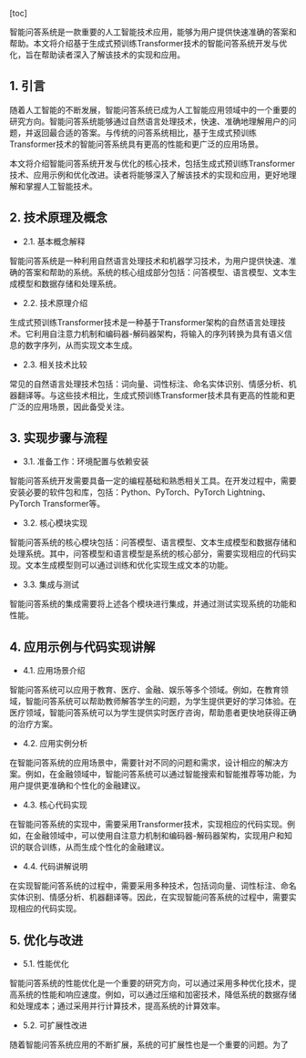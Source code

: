
[toc]                    
                
                
智能问答系统是一款重要的人工智能技术应用，能够为用户提供快速准确的答案和帮助。本文将介绍基于生成式预训练Transformer技术的智能问答系统开发与优化，旨在帮助读者深入了解该技术的实现和应用。

## 1. 引言

随着人工智能的不断发展，智能问答系统已成为人工智能应用领域中的一个重要的研究方向。智能问答系统能够通过自然语言处理技术，快速、准确地理解用户的问题，并返回最合适的答案。与传统的问答系统相比，基于生成式预训练Transformer技术的智能问答系统具有更高的性能和更广泛的应用场景。

本文将介绍智能问答系统开发与优化的核心技术，包括生成式预训练Transformer技术、应用示例和优化改进。读者将能够深入了解该技术的实现和应用，更好地理解和掌握人工智能技术。

## 2. 技术原理及概念

- 2.1. 基本概念解释

智能问答系统是一种利用自然语言处理技术和机器学习技术，为用户提供快速、准确的答案和帮助的系统。系统的核心组成部分包括：问答模型、语言模型、文本生成模型和数据存储和处理系统。

- 2.2. 技术原理介绍

生成式预训练Transformer技术是一种基于Transformer架构的自然语言处理技术。它利用自注意力机制和编码器-解码器架构，将输入的序列转换为具有语义信息的数字序列，从而实现文本生成。

- 2.3. 相关技术比较

常见的自然语言处理技术包括：词向量、词性标注、命名实体识别、情感分析、机器翻译等。与这些技术相比，生成式预训练Transformer技术具有更高的性能和更广泛的应用场景，因此备受关注。

## 3. 实现步骤与流程

- 3.1. 准备工作：环境配置与依赖安装

智能问答系统开发需要具备一定的编程基础和熟悉相关工具。在开发过程中，需要安装必要的软件包和库，包括：Python、PyTorch、PyTorch Lightning、PyTorch Transformer等。

- 3.2. 核心模块实现

智能问答系统的核心模块包括：问答模型、语言模型、文本生成模型和数据存储和处理系统。其中，问答模型和语言模型是系统的核心部分，需要实现相应的代码实现。文本生成模型则可以通过训练和优化实现生成文本的功能。

- 3.3. 集成与测试

智能问答系统的集成需要将上述各个模块进行集成，并通过测试实现系统的功能和性能。

## 4. 应用示例与代码实现讲解

- 4.1. 应用场景介绍

智能问答系统可以应用于教育、医疗、金融、娱乐等多个领域。例如，在教育领域，智能问答系统可以帮助教师解答学生的问题，为学生提供更好的学习体验。在医疗领域，智能问答系统可以为学生提供实时医疗咨询，帮助患者更快地获得正确的治疗方案。

- 4.2. 应用实例分析

在智能问答系统的应用场景中，需要针对不同的问题和需求，设计相应的解决方案。例如，在金融领域中，智能问答系统可以通过智能搜索和智能推荐等功能，为用户提供更准确和个性化的金融建议。

- 4.3. 核心代码实现

在智能问答系统的实现中，需要采用Transformer技术，实现相应的代码实现。例如，在金融领域中，可以使用自注意力机制和编码器-解码器架构，实现用户和知识的联合训练，从而生成个性化的金融建议。

- 4.4. 代码讲解说明

在实现智能问答系统的过程中，需要采用多种技术，包括词向量、词性标注、命名实体识别、情感分析、机器翻译等。因此，在实现智能问答系统的过程中，需要实现相应的代码实现。

## 5. 优化与改进

- 5.1. 性能优化

智能问答系统的性能优化是一个重要的研究方向，可以通过采用多种优化技术，提高系统的性能和响应速度。例如，可以通过压缩和加密技术，降低系统的数据存储和处理成本；通过采用并行计算技术，提高系统的计算效率。

- 5.2. 可扩展性改进

随着智能问答系统应用的不断扩展，系统的可扩展性也是一个重要的问题。为了

